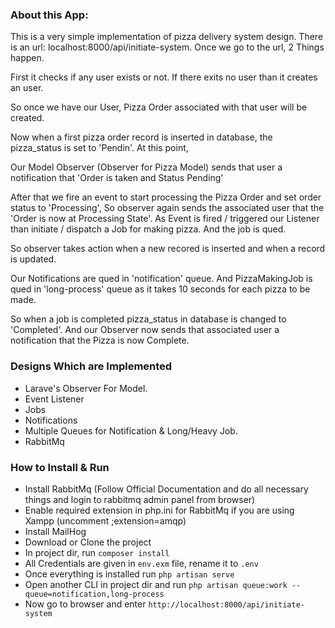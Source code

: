 ### About this App:

This is a very simple implementation of pizza delivery system design. There is an url: localhost:8000/api/initiate-system. Once we go to the url, 2 Things happen.

First it checks if any user exists or not. If there exits no user than it creates an user.

So once we have our User, Pizza Order associated with that user will be created.

Now when a first pizza order record is inserted in database, the pizza_status is set to 'Pendin'. At this point,

Our Model Observer (Observer for Pizza Model) sends that user a notification that 'Order is taken and Status Pending'

After that we fire an event to start processing the Pizza Order and set order status to 'Processing', So observer again sends the associated user that the 'Order is now at Processing State'. As Event is fired / triggered our Listener than initiate / dispatch a Job for making pizza. And the job is qued.

So observer takes action when a new recored is inserted and when a record is updated.

Our Notifications are qued in 'notification' queue.
And PizzaMakingJob is qued in 'long-process' queue as it takes 10 seconds for each pizza to be made.

So when a job is completed pizza_status in database is changed to 'Completed'. And our Observer now sends that associated user a notification that the Pizza is now Complete.

### Designs Which are Implemented

* Larave's Observer For Model.
* Event Listener
* Jobs 
* Notifications
* Multiple Queues for Notification & Long/Heavy Job.
* RabbitMq

### How to Install & Run

* Install RabbitMq (Follow Official Documentation and do all necessary things and login to rabbitmq admin panel from browser)
* Enable required extension in php.ini for RabbitMq if you are using Xampp (uncomment ;extension=amqp)
* Install MailHog
* Download or Clone the project
* In project dir, run `composer install`
* All Credentials are given in `env.exm` file, rename it to `.env`
* Once everything is installed run `php artisan serve`
* Open another CLI in project dir and run `php artisan queue:work --queue=notification,long-process`
* Now go to browser and enter `http://localhost:8000/api/initiate-system`


